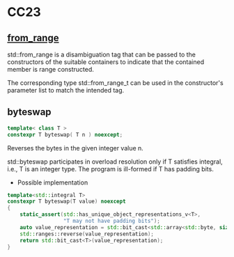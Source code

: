 # CC23

## [from_range](https://en.cppreference.com/w/cpp/ranges/from_range)

std::from_range is a disambiguation tag that can be passed to the constructors of the suitable containers to indicate that the contained member is range constructed.

The corresponding type std::from_range_t can be used in the constructor's parameter list to match the intended tag.


## byteswap
```c++
template< class T >
constexpr T byteswap( T n ) noexcept;
```
Reverses the bytes in the given integer value n.

std::byteswap participates in overload resolution only if T satisfies integral, i.e., T is an integer type. The program is ill-formed if T has padding bits.

- Possible implementation
```c++
template<std::integral T>
constexpr T byteswap(T value) noexcept
{
    static_assert(std::has_unique_object_representations_v<T>, 
                  "T may not have padding bits");
    auto value_representation = std::bit_cast<std::array<std::byte, sizeof(T)>>(value);
    std::ranges::reverse(value_representation);
    return std::bit_cast<T>(value_representation);
}
```
